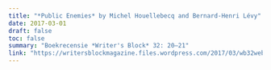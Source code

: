 ```yaml
---
title: "*Public Enemies* by Michel Houellebecq and Bernard-Henri Lévy"
date: 2017-03-01
draft: false
toc: false
summary: "Boekrecensie *Writer's Block* 32: 20–21"
link: "https://writersblockmagazine.files.wordpress.com/2017/03/wb32web1.pdf"
---
```


